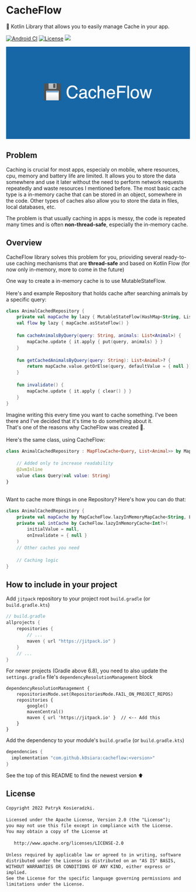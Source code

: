 # CacheFlow

💾 Kotlin Library that allows you to easily manage Cache in your app.

[![Android CI](https://github.com/k0siara/CacheFlow/actions/workflows/android.yml/badge.svg)](https://github.com/k0siara/CacheFlow/actions/workflows/android.yml) 
[![License](https://img.shields.io/github/license/k0siara/cacheflow.svg)](https://www.apache.org/licenses/LICENSE-2.0)
[![](https://jitpack.io/v/k0siara/cacheflow.svg)](https://jitpack.io/#k0siara/cacheflow)

![Kotlin Library that allows you to easily manage Cache in your app](/assets/cacheflow_banner.png)

## Problem
Caching is crucial for most apps, especialy on mobile, where resources, cpu, memory and battery life are limited. It allows you to store the data somewhere and use it later without the need to perform network requests repeatedly and waste resources I mentioned before. The most basic cache type is a in-memory cache that can be stored in an object, somewhere in the code. Other types of caches also allow you to store the data in files, local databases, etc.

The problem is that usually caching in apps is messy, the code is repeated many times and is often **non-thread-safe**, especially the in-memory cache. 

## Overview

CacheFlow library solves this problem for you, prioviding several ready-to-use caching mechanisms that are **thread-safe** and based on Kotlin Flow (for now only in-memory, more to come in the future)

One way to create a in-memory cache is to use MutableStateFlow. \
\
Here's and example Repository that holds cache after searching animals by a specific query:

``` kotlin
class AnimalCachedRepository {
    private val mapCache by lazy { MutableStateFlow(HashMap<String, List<Animal>>) }
    val flow by lazy { mapCache.asStateFlow() }
    
    fun cacheAnimalsByQuery(query: String, animals: List<Animal>) {
        mapCache.update { it.apply { put(query, animals) } }   
    }
    
    fun getCachedAnimalsByQuery(query: String): List<Animal>? {
        return mapCache.value.getOrElse(query, defaultValue = { null })
    }
    
    fun invalidate() {
        mapCache.update { it.apply { clear() } }
    }
}
```

Imagine writing this every time you want to cache something. I've been there and I've decided that it's time to do something about it.\
That's one of the reasons why CacheFlow was created 🙂.
\
\
Here's the same class, using CacheFlow:
``` kotlin
class AnimalCachedRepository : MapFlowCache<Query, List<Animal>> by MapCacheFlow.inMemoryMapCache() {
    
    // Added only to increase readability
    @JvmInline
    value class Query(val value: String)
}
```
\
Want to cache more things in one Repository? Here's how you can do that:
``` kotlin
class AnimalCachedRepository {
    private val mapCache by MapCacheFlow.lazyInMemoryMapCache<String, List<Animal>>()
    private val intCache by CacheFlow.lazyInMemoryCache<Int?>(
        initialValue = null,
        onInvalidate = { null }
    )
    // Other caches you need  
    
    // Caching logic
}
```

## How to include in your project

Add `jitpack` repository to your project root `build.gradle` (or `build.gradle.kts`)

``` groovy
// build.gradle
allprojects {
    repositories {
        // ...
        maven { url "https://jitpack.io" }
    }
    // ...
}
```

For newer projects (Gradle above 6.8), you need to also update the `settings.gradle` file's `dependencyResolutionManagement` block

```
dependencyResolutionManagement {
    repositoriesMode.set(RepositoriesMode.FAIL_ON_PROJECT_REPOS)
    repositories {
        google()
        mavenCentral()
        maven { url 'https://jitpack.io' }  // <-- Add this
    }
}
```

Add the dependency to your module's `build.gradle` (or `build.gradle.kts`)

``` groovy
dependencies {
  implementation "com.github.k0siara:cacheflow:<version>"
}

```
See the top of this README to find the newest version ⬆️

## License

    Copyright 2022 Patryk Kosieradzki.

    Licensed under the Apache License, Version 2.0 (the "License");
    you may not use this file except in compliance with the License.
    You may obtain a copy of the License at

       http://www.apache.org/licenses/LICENSE-2.0

    Unless required by applicable law or agreed to in writing, software
    distributed under the License is distributed on an "AS IS" BASIS,
    WITHOUT WARRANTIES OR CONDITIONS OF ANY KIND, either express or implied.
    See the License for the specific language governing permissions and
    limitations under the License.
